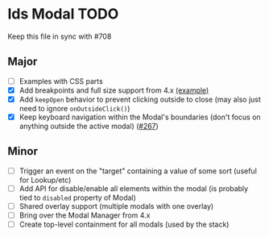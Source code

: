 # Ids Modal TODO

Keep this file in sync with #708

## Major

- [ ] Examples with CSS parts
- [x] Add breakpoints and full size support from 4.x [(example)](https://main-enterprise.demo.design.infor.com/components/modal/example-fullsize-responsive.html)
- [x] Add `keepOpen` behavior to prevent clicking outside to close (may also just need to ignore `onOutsideClick()`)
- [x] Keep keyboard navigation within the Modal's boundaries (don't focus on anything outside the active modal) ([#267](https://www.github.com/infor-design/enterprise-wc/issues/267))

## Minor

- [ ] Trigger an event on the "target" containing a value of some sort (useful for Lookup/etc)
- [ ] Add API for disable/enable all elements within the modal (is probably tied to `disabled` property of Modal)
- [ ] Shared overlay support (multiple modals with one overlay)
- [ ] Bring over the Modal Manager from 4.x
- [ ] Create top-level containment for all modals (used by the stack)
